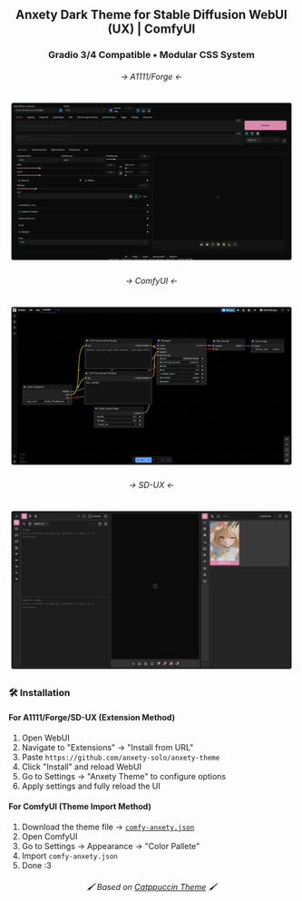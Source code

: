 <div align="center">
    <h2>Anxety Dark Theme for Stable Diffusion WebUI (UX) | ComfyUI</h2>
    <h3>Gradio 3/4 Compatible • Modular CSS System</h3>
</div>


<div align="center">
    <h6>-> A1111/Forge <-</h6>
    <img width="auto" height="auto" src="https://raw.githubusercontent.com/anxety-solo/anxety-theme/main/images/A1111.png"/>
    <h6>-> ComfyUI <-</h6>
    <img width="auto" height="auto" src="https://raw.githubusercontent.com/anxety-solo/anxety-theme/main/images/ComfyUI.png"/>
    <h6>-> SD-UX <-</h6>
    <img width="auto" height="auto" src="https://raw.githubusercontent.com/anxety-solo/anxety-theme/main/images/SD-UX.png"/>
</div>


### 🛠 Installation

#### For A1111/Forge/SD-UX (Extension Method)
1. Open WebUI
2. Navigate to "Extensions" → "Install from URL"
3. Paste `https://github.com/anxety-solo/anxety-theme`
4. Click "Install" and reload WebUI
5. Go to Settings → "Anxety Theme" to configure options
6. Apply settings and fully reload the UI

#### For ComfyUI (Theme Import Method)
1. Download the theme file → [`comfy-anxety.json`](https://github.com/anxety-solo/anxety-theme/blob/main/comfy-anxety.json)
2. Open ComfyUI
3. Go to Settings → Appearance → "Color Pallete"
4. Import `comfy-anxety.json`
5. Done :3


<div align="center"> <h6>🖌 Based on <a href="https://github.com/catppuccin/stable-diffusion-webui">Catppuccin Theme</a> 🖌</h6> </div>